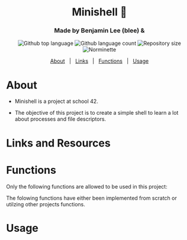 <h1 align="center">Minishell 🐚</h1>
<h3 align="center">Made by Benjamin Lee (blee) & </h3>

<p align="center">
  <img alt="Github top language" src="https://img.shields.io/github/languages/top/BenjaminLee-boop/minishell?color=3de069">

  <img alt="Github language count" src="https://img.shields.io/github/languages/count/BenjaminLee-boop/minishell?color=3de069">

  <img alt="Repository size" src="https://img.shields.io/github/repo-size/BenjaminLee-boop/minishell?color=3de069">

  <img alt="Norminette" src="https://github.com/BenjaminLee-boop/minishell/actions/workflows/nrom.yml/badge.svg?event=push">
</p>


<p align="center">
  <a href="#about">About</a> &#xa0; | &#xa0;
  <a href="#links">Links</a> &#xa0; | &#xa0;
  <a href="#functions">Functions</a> &#xa0; | &#xa0;
  <a href="#starting">Usage</a>
</p>

# About
- Minishell is a project at school 42.

- The objective of this project is to create a simple shell to learn a lot about processes and file descriptors.

# Links and Resources

# Functions
Only the following functions are allowed to be used in this project:



The folowing functions have either been implemented from scratch or utilzing other projects functions.


# Usage